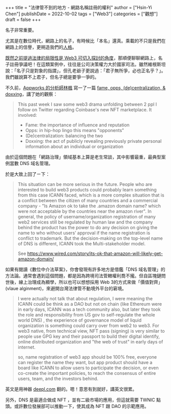 +++
title = "法律管不到的地方 - 網路名稱註冊的權利"
author = ["Hsin-Yi Chen"]
publishDate = 2022-10-02
tags = ["Web3"]
categories = ["觀想"]
draft = false
+++

名子非常重要。

尤其是在數位時代，網路上的名子，有時候比「本名」還真。乘載的不只是我們在網路上的信譽，更朔造我們的[人格](https://hychen.me/posts/20221002203411-%E7%B6%B2%E8%B7%AF%E4%BA%BA%E6%A0%BC/)。

[既然之前提過法律的局限性是 Web3 可切入探討的角度](https://hychen.me/posts/20221002194604-%E5%85%B6%E5%AF%A6_%E8%87%BA%E7%81%A3_web_3_%E7%94%A2%E6%A5%AD%E9%9C%80%E8%A6%81_%E6%95%B8%E4%BD%8D%E4%B8%AD%E4%BB%8B%E6%B3%95_%E9%80%99%E6%A8%A3%E7%AB%8B%E6%B3%95%E7%B2%BE%E7%A5%9E%E7%9A%84%E6%B3%95%E8%A6%8F/)，那順便聊聊網路上，名子註冊爭議吧！在這類案例中，往往是公司決策權力大於國家司法。雖然維根斯坦說：「名子只是對象的指謂」，但孔老爺子更說過：「君子無所爭，必也正名乎？」。我們雖說算不上君子，但名子總是要爭一爭的。

不久前，[Appworks 的分析師林楓](https://appworks.tw/team/natelie-lin/) 寫一了一篇 [fame, opps, (de)centralization, &amp; doxxing](https://mirror.xyz/nataliefenglin.eth/cg6jpNoBlvogwkzcmubqKyNJp9klbCsKnooOopdDIC0?fbclid=IwAR0TJf3LLnsr-icyTgqc1RwNpgS8B5p_CoaD1Pjmepgwr1Ta7aTKpBTtP_E)，講了她的觀察：

> This past week I saw some web3 drama unfolding between 2 ppl I follow on Twitter regarding Coinbase's new NFT marketplace. It involved:
>
> -   Fame: the importance of influence and reputation
> -   Opps: in hip-hop lingo this means "opponents"
> -   (De)centralization: balancing the two
> -   Doxxing: the act of publicly revealing previously private personal information about an individual or organization

由於這個問題在「網路治理」領域基本上算是老生常談，其中影響最重，最典型案例當數 DNS 域名管理。

於是大致上回了ㄧ下：

> This situation can be more serious in the future. People who are interested to build web3 products could probably learn something from this case ICANN faced, which is a more complex situation that is a conflict between the citizen of many countries and a commercial company - "Is Amazon ok to take the .amazon domain name? which were not acceptable by the countries near the amazon river".  In general, the policy of username/organization registration of many web2 services still be regulated by human law and the company behind the product has the power to do any decision on giving the name to who without users’ approval if the name registration is conflict to trademark. But the decision-making on the top-level name of DNS is different, ICANN took the Multi-stakeholder model.
>
> See <https://www.wired.com/story/its-ok-that-amazon-will-likely-get-amazon-domain/>

如果有閱讀《數位中介法草案》，你會發現有許多地方是借鑑「DNS 域名管理」的方法論。通常會遇到這個問題，都是因為跨境司法管轄權利喬不攏。但自區塊鏈問世後，線上治理成為顯學，所以也可以想想採用 Web 3的方式來做「價值對齊」(vlaue alginment)，來避開台灣法律管不動境外平台的窘境。

> I were actually not talk that about regulation, I were meaning the ICANN could be think as a DAO but not on chain (like Ethereum were in early days, ICANN was a tech community  also, but later they took the role and responsibility from US gov to self-regulate the whole world DNS) , the experience of governance model of liquid organization  is something could carry over from web2 to web3. For web3 native, from technical view, NFT pass (signing) is very similar to people use GPG key and their passport to build their digital identify, online distributed organization and "the web of trust"  in early days of internet.
>
> so, name registration of web3 app should be 100% free, everyone can register the name they want, but app product should have a board like ICANN to allow users to participate the decision, or even co-create the important policies, to reach the consensus of entire users, team, and the investors behind.

英文是用神器 [deepl.com](https://www.deepl.com/translator) 翻的。嗯！意思有到就好，講英文很累。

另外，DNS 是最適合做成 NFT ，並有二級市場的應用，但這就需要 TWNIC 點頭。或許數位發展部可以推動一下，使其成為 NFT 跟 DAO 的示範應用。
